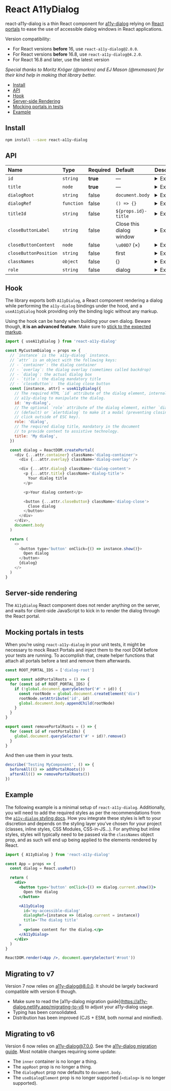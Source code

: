 # React A11yDialog

react-a11y-dialog is a thin React component for [a11y-dialog](https://github.com/KittyGiraudel/a11y-dialog) relying on [React portals](https://reactjs.org/docs/portals.html) to ease the use of accessible dialog windows in React applications.

Version compatibility:

- For React versions **before** 16, use `react-a11y-dialog@2.0.0`.
- For React versions **before** 16.8, use `react-a11y-dialog@4.2.0`.
- For React 16.8 and later, use the latest version

_Special thanks to Moritz Kröger (@morkro) and EJ Mason (@mxmason) for their kind help in making that library better._

- [Install](#install)
- [API](#api)
- [Hook](#hook)
- [Server-side Rendering](#server-side-rendering)
- [Mocking portals in tests](#mocking-portals-in-tests)
- [Example](#example)

## Install

```sh
npm install --save react-a11y-dialog
```

## API

| Name | Type | Required | Default | Description |
| :-- | :-- | :-- | :-- | :-- |
| `id` | `string` | **true** | — | <details><summary>Expand</summary>The HTML `id` attribute of the dialog element, internally used by a11y-dialog to manipulate the dialog.</details> |
| `title` | `node` | **true** | — | <details><summary>Expand</summary>The title of the dialog, mandatory in the document to provide context to assistive technology. Could be [hidden with CSS](https://kittygiraudel.com/2016/10/13/css-hide-and-seek/) (while remaining accessible).</details> |
| `dialogRoot` | `string` | false | `document.body` | <details><summary>Expand</summary>The container for the dialog to be rendered into ([React portal](https://reactjs.org/docs/portals.html)’s root).</details> |
| `dialogRef` | `function` | false | `() => {}` | <details><summary>Expand</summary> A function called when the component has mounted, receiving the [instance of A11yDialog](https://a11y-dialog.netlify.app/usage/instantiation/#js-api) so that it can be programmatically accessed later on.</details> |
| `titleId` | `string` | false | `${props.id}-title` | <details><summary>Expand</summary>The HTML `id` attribute of the dialog’s title element, used by assistive technologies to provide context and meaning to the dialog window.</details> |
| `closeButtonLabel` | `string` | false | Close this dialog window | <details><summary>Expand</summary>The HTML `aria-label` attribute of the close button, used by assistive technologies to provide extra meaning to the usual cross-mark.</details> |
| `closeButtonContent` | `node` | false | `\u00D7` (×) | <details><summary>Expand</summary>The string that is the inner HTML of the close button.</details> |
| `closeButtonPosition` | `string` | false | first | <details><summary>Expand</summary>Whether to render the close button as first element, last element or not at all. Options are: `first`, `last` and `none`. ⚠️ **Caution!** Setting it to `none` without providing a close button manually will be a critical accessibility issue.</details> |
| `classNames` | `object` | false | {} | <details><summary>Expand</summary>Object of classes for each HTML element of the dialog element. Keys are: `container`, `overlay`, `dialog`, `title`, `closeButton`. See [a11y-dialog docs](https://a11y-dialog.netlify.app/usage/markup) for reference.</details> |
| `role` | `string` | false | dialog | <details><summary>Expand</summary>The `role` attribute of the dialog element, either `dialog` (default) or `alertdialog` to make it a modal (preventing closing on click outside of <kbd>ESC</kbd> key).</details> |

## Hook

The library exports both `A11yDialog`, a React component rendering a dialog while performing the `a11y-dialog` bindings under the hood, and a `useA11yDialog` hook providing only the binding logic without any markup.

Using the hook can be handy when building your own dialog. Beware though, **it is an advanced feature**. Make sure to [stick to the expected markup](https://a11y-dialog.netlify.app/usage/markup).

```js
import { useA11yDialog } from 'react-a11y-dialog'

const MyCustomDialog = props => {
  // `instance` is the `a11y-dialog` instance.
  // `attr` is an object with the following keys:
  // - `container`: the dialog container
  // - `overlay`: the dialog overlay (sometimes called backdrop)
  // - `dialog`: the actual dialog box
  // - `title`: the dialog mandatory title
  // - `closeButton`:  the dialog close button
  const [instance, attr] = useA11yDialog({
    // The required HTML `id` attribute of the dialog element, internally used
    // a11y-dialog to manipulate the dialog.
    id: 'my-dialog',
    // The optional `role` attribute of the dialog element, either `dialog`
    // (default) or `alertdialog` to make it a modal (preventing closing on
    // click outside of ESC key).
    role: 'dialog',
    // The required dialog title, mandatory in the document
    // to provide context to assistive technology.
    title: 'My dialog',
  })

  const dialog = ReactDOM.createPortal(
    <div {...attr.container} className='dialog-container'>
      <div {...attr.overlay} className='dialog-overlay' />

      <div {...attr.dialog} className='dialog-content'>
        <p {...attr.title} className='dialog-title'>
          Your dialog title
        </p>

        <p>Your dialog content</p>

        <button {...attr.closeButton} className='dialog-close'>
          Close dialog
        </button>
      </div>
    </div>,
    document.body
  )

  return (
    <>
      <button type='button' onClick={() => instance.show()}>
        Open dialog
      </button>
      {dialog}
    </>
  )
}
```

## Server-side rendering

The `A11yDialog` React component does not render anything on the server, and waits for client-side JavaScript to kick in to render the dialog through the React portal.

## Mocking portals in tests

When you’re using `react-a11y-dialog` in your unit tests, it might be necessary to mock React Portals and inject them to the root DOM before your tests are running. To accomplish that, create helper functions that attach all portals before a test and remove them afterwards.

```js
const ROOT_PORTAL_IDS = ['dialog-root']

export const addPortalRoots = () => {
  for (const id of ROOT_PORTAL_IDS) {
    if (!global.document.querySelector('#' + id)) {
      const rootNode = global.document.createElement('div')
      rootNode.setAttribute('id', id)
      global.document.body.appendChild(rootNode)
    }
  }
}

export const removePortalRoots = () => {
  for (const id of rootPortalIds) {
    global.document.querySelector('#' + id)?.remove()
  }
}
```

And then use them in your tests.

```js
describe('Testing MyComponent', () => {
  beforeAll(() => addPortalRoots())
  afterAll(() => removePortalRoots())
})
```

## Example

The following example is a minimal setup of `react-a11y-dialog`. Additionally, you will need to add the required styles as per the recommendations from the [`a11y-dialog` styling docs](https://a11y-dialog.netlify.app/usage/styling). How you integrate these styles is left to your discretion and depends on the styling layer you’ve chosen for your project (classes, inline styles, CSS Modules, CSS-in-JS…). For anything but inline styles, styles will typically need to be passed via the `classNames` object prop, and as such will end up being applied to the elements rendered by React.

```jsx
import { A11yDialog } from 'react-a11y-dialog'

const App = props => {
  const dialog = React.useRef()

  return (
    <div>
      <button type='button' onClick={() => dialog.current.show()}>
        Open the dialog
      </button>

      <A11yDialog
        id='my-accessible-dialog'
        dialogRef={instance => (dialog.current = instance)}
        title='The dialog title'
      >
        <p>Some content for the dialog.</p>
      </A11yDialog>
    </div>
  )
}

ReactDOM.render(<App />, document.querySelector('#root'))
```

## Migrating to v7

Version 7 now relies on a11y-dialog@8.0.0. It should be largely backward compatible with version 6 though.

- Make sure to read the [a11y-dialog migration guide](https://a11y-dialog.netlify.app/migrating-to-v8 to adjust your a11y-dialog usage.
- Typing has been consolidated.
- Distribution has been improved (CJS + ESM, both normal and minified).

## Migrating to v6

Version 6 now relies on a11y-dialog@7.0.0. See the [a11y-dialog migration guide](https://a11y-dialog.netlify.app/migrating-to-v7). Most notable changes requiring some update:

- The `inner` container is no longer a thing.
- The `appRoot` prop is no longer a thing.
- The `dialogRoot` prop now defaults to `document.body`.
- The `useDialogElement` prop is no longer supported (`<dialog>` is no longer supported).
